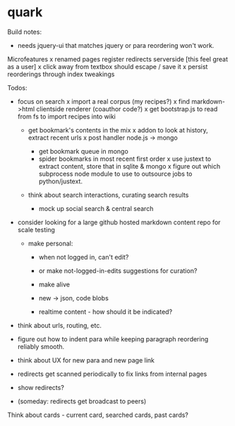 quark
=====

Build notes:
 - needs jquery-ui that matches jquery or para reordering won't work.

Microfeatures
 x renamed pages register redirects serverside [this feel great as a user]
 x click away from textbox should escape / save it
 x persist reorderings through index tweakings

Todos:

 - focus on search
	 x import a real corpus (my recipes?)
	 	x find markdown->html clientside renderer (coauthor code?)
	 	x get bootstrap.js to read from fs to import recipes into wiki

	 - get bookmark's contents in the mix
	  x addon to look at history, extract recent urls
	  x post handler node.js -> mongo
	 	- get bookmark queue in mongo
	 	- spider bookmarks in most recent first order
	 	x use justext to extract content, store that in sqlite & mongo
   	  x figure out which subprocess node module to use to outsource jobs to python/justext.
   - think about search interactions, curating search results

	 - mock up social search & central search

- consider looking for a large github hosted markdown content repo for scale testing

  - make personal:
	  - when not logged in, can't edit?
	  - or make not-logged-in-edits suggestions for curation?
	 	
	- make alive
	 - new -> json, code blobs
	 - realtime content - how should it be indicated?

 - think about urls, routing, etc.
 - figure out how to indent para while keeping paragraph reordering reliably smooth.
 - think about UX for new para and new page link
 - redirects get scanned periodically to fix links from internal pages
 - show redirects?
 - (someday: redirects get broadcast to peers)

Think about cards - current card, searched cards, past cards?
